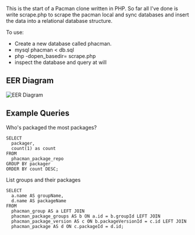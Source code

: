 This is the start of a Pacman clone written in PHP.  So far all I've done is write scrape.php to scrape the pacman local and sync databases and insert the data into a relational database structure.

To use:
* Create a new database called phacman.
* mysql phacman < db.sql
* php -dopen_basedir= scrape.php 
* inspect the database and query at will

## EER Diagram

![EER Diagram](https://andrewrose.co.uk/phacman.png "EER Diagram")

## Example Queries

Who's packaged the most packages?
```
SELECT
  packager,
  count(1) as count
FROM
  phacman_package_repo
GROUP BY packager
ORDER BY count DESC;
```

List groups and their packages
```
SELECT
  a.name AS groupName,
  d.name AS packageName
FROM
  phacman_group AS a LEFT JOIN
  phacman_package_groups AS b ON a.id = b.groupId LEFT JOIN
  phacman_package_version AS c ON b.packageVersionId = c.id LEFT JOIN
  phacman_package AS d ON c.packageId = d.id;
```
